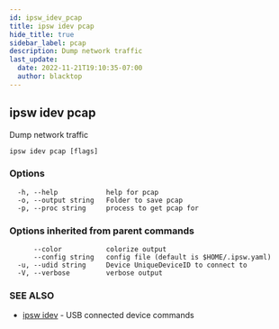 ```yaml
---
id: ipsw_idev_pcap
title: ipsw idev pcap
hide_title: true
sidebar_label: pcap
description: Dump network traffic
last_update:
  date: 2022-11-21T19:10:35-07:00
  author: blacktop
---
```

## ipsw idev pcap

Dump network traffic

```
ipsw idev pcap [flags]
```

### Options

```
  -h, --help            help for pcap
  -o, --output string   Folder to save pcap
  -p, --proc string     process to get pcap for
```

### Options inherited from parent commands

```
      --color           colorize output
      --config string   config file (default is $HOME/.ipsw.yaml)
  -u, --udid string     Device UniqueDeviceID to connect to
  -V, --verbose         verbose output
```

### SEE ALSO

* [ipsw idev](/docs/cli/pcap/ipsw_idev)	 - USB connected device commands

